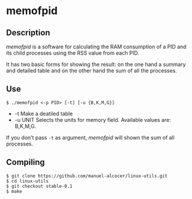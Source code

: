 # memofpid

## Description

*memofpid* is a software for calculating the RAM consumption of a PID and its child processes using the RSS value from each PID.

It has two basic forms for showing the result: on the one hand a summary and detailed table and on the other hand the sum of all the processes.

## Use

```
$ ./memofpid <-p PID> [-t] [-u {B,K,M,G}]
```

* -t        Make a deatiled table
* -u UNIT   Selects the units for memory field. Available values are: B,K,M,G.

If you don't pass `-t` as argument, *memofpid* will shown the sum of all processes.

## Compiling

```
$ git clone https://github.com/manuel-alcocer/linux-utils.git
$ cd linux-utils
$ git checkout stable-0.1
$ make
```


